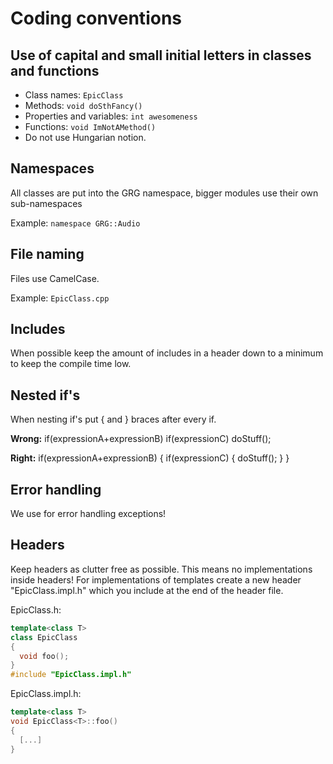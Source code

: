 # Coding conventions

## Use of capital and small initial letters in classes and functions

* Class names: `EpicClass`<br>
* Methods: `void doSthFancy()`<br>
* Properties and variables: `int awesomeness`<br>
* Functions: `void ImNotAMethod()`
* Do not use Hungarian notion.

## Namespaces

All classes are put into the GRG namespace, bigger modules use their own sub-namespaces

Example: `namespace GRG::Audio`

## File naming

Files use CamelCase.

Example: `EpicClass.cpp`

## Includes

When possible keep the amount of includes in a header down to a minimum to keep the compile time low.

## Nested if's

When nesting if's put { and } braces after every if.

**Wrong:**
if(expressionA+expressionB) if(expressionC) doStuff();

**Right:**
if(expressionA+expressionB) {
  if(expressionC) {
    doStuff();
  }
}

## Error handling

We use for error handling exceptions!

## Headers

Keep headers as clutter free as possible. This means no implementations inside headers! For implementations of templates create a new header "EpicClass.impl.h" which you include at the end of the header file.

EpicClass.h:
``` cpp
template<class T>
class EpicClass
{
  void foo();
}
#include "EpicClass.impl.h"
```

EpicClass.impl.h:
``` cpp
template<class T>
void EpicClass<T>::foo()
{
  [...]
}
```
